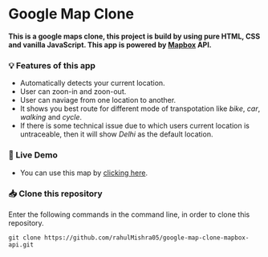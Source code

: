 # Google Map Clone

**This is a google maps clone, this project is build by using pure HTML, CSS and vanilla JavaScript. This app is powered by [Mapbox](https://www.mapbox.com/) API.**

### 💡 Features of this app
- Automatically detects your current location.
- User can zoon-in and zoon-out.
- User can naviage from one location to another.
- It shows you best route for different mode of transpotation like _bike_, _car_, _walking_ and _cycle_.
- If there is some technical issue due to which users current location is untraceable, then it will show _Delhi_ as the default location.

### 🚀 Live Demo 
- You can use this map by [clicking here](https://google-map-clone-rahul-mishra.netlify.app/).

### 📥 Clone this repository
Enter the following commands in the command line, in order to clone this repository.
```shell 
git clone https://github.com/rahulMishra05/google-map-clone-mapbox-api.git
```